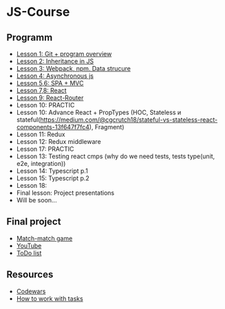 # JS-Course

## Programm

* [Lesson 1: Git + program overview](./lessons/ls1)
* [Lesson 2: Inheritance in JS](./lessons/ls2)
* [Lesson 3: Webpack, npm. Data strucure](./lessons/ls3)
* [Lesson 4: Asynchronous js](./lessons/ls4)
* [Lesson 5,6: SPA + MVC](./lessons/ls5)
* [Lesson 7,8: React](./lessons/ls7)
* [Lesson 9: React-Router](./lessons/ls9)
* Lesson 10: PRACTIC
* Lesson 10: Advance React + PropTypes (HOC, Stateless и stateful(https://medium.com/@cgcrutch18/stateful-vs-stateless-react-components-13f647f7fc4), Fragment)
* Lesson 11: Redux
* Lesson 12: Redux middleware
* Lesson 17: PRACTIC
* Lesson 13: Testing react cmps (why do we need tests, tests type(unit, e2e, integration))
* Lesson 14: Typescript p.1
* Lesson 15: Typescript p.2
* Lesson 18: 
* Final lesson: Project presentations
* Will be soon...  

## Final project
* [Match-match game](./finalProjects/matchMatchGame/)
* [YouTube](./finalProjects/youtube/)
* [ToDo list](./finalProjects/todo/)

## Resources
* [Codewars](./codewars.md)
* [How to work with tasks](./prRules.md)
   